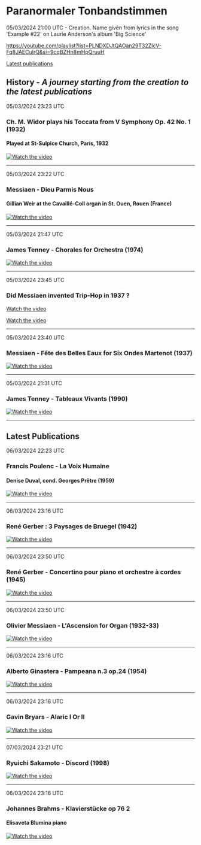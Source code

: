 #  Paranormaler Tonbandstimmen

05/03/2024 21:00 UTC - Creation. Name given from lyrics in the song 'Example #22' on Laurie Anderson's album 'Big Science'

https://youtube.com/playlist?list=PLNDXDJtQAOan29T32ZIcV-Fq8JAECulrQ&si=9cqBZHn8mHpQruuH


[Latest publications](#-latest-publications)


## History - *A journey starting from the creation to the latest publications*


05/03/2024 23:23 UTC 
### Ch. M. Widor plays his Toccata from V Symphony Op. 42 No. 1 (1932)
#### Played at St-Sulpice Church, Paris, 1932
[![Watch the video](https://img.youtube.com/vi/J8vz1D_L_OE/0.jpg)](https://www.youtube.com/watch?v=J8vz1D_L_OE)

<hr/>


05/03/2024 23:22 UTC 
### Messiaen - Dieu Parmis Nous
#### Gillian Weir at the Cavaillé-Coll organ in St. Ouen, Rouen (France)

[![Watch the video](https://img.youtube.com/vi/1wZnq7S3LPg/0.jpg)](https://www.youtube.com/watch?v=1wZnq7S3LPg)


<hr/>

05/03/2024 21:47 UTC 
### James Tenney - Chorales for Orchestra (1974)
[![Watch the video](https://img.youtube.com/vi/a8-qQnwgaO8/maxresdefault.jpg)](https://youtu.be/a8-qQnwgaO8?si=Nl1xa1sLTA4yu4nQ)
<hr/>

05/03/2024 23:45 UTC 
### Did Messiaen invented Trip-Hop in 1937 ?
[Watch the video](https://youtu.be/ooLBuCmV3Vw?si=TVGzjwX64KqszO_r&t=1032)

[Watch the video](https://youtu.be/ooLBuCmV3Vw?si=WLwqNK9MYJzJIhrb&t=440)

<hr/>

05/03/2024 23:40 UTC 
### Messiaen - Fête des Belles Eaux for Six Ondes Martenot (1937)
[![Watch the video](https://img.youtube.com/vi/ooLBuCmV3Vw/0.jpg)](https://www.youtube.com/watch?v=ooLBuCmV3Vw)

<hr/>



05/03/2024 21:31 UTC 
### James Tenney - Tableaux Vivants (1990)
[![Watch the video](https://img.youtube.com/vi/G6OvGAXBtJU/maxresdefault.jpg)](https://youtu.be/G6OvGAXBtJU?si=CI9TAxjye2qTVBzK)

<hr/>

## <a id="my-header"> Latest Publications

06/03/2024 22:23 UTC 
### Francis Poulenc - La Voix Humaine 
#### Denise Duval, cond. Georges Prêtre (1959)
[![Watch the video](https://img.youtube.com/vi/nJepq2yAnpE/0.jpg)](https://www.youtube.com/watch?v=nJepq2yAnpE)

<hr/>

06/03/2024 23:16 UTC 
### René Gerber : 3 Paysages de Bruegel (1942)
[![Watch the video](https://img.youtube.com/vi/zarGjtydLbM/maxresdefault.jpg)](https://youtu.be/zarGjtydLbM?si=nRxL2hn87REGv7x-)

<hr/>

06/03/2024 23:50 UTC
### René Gerber - Concertino pour piano et orchestre à cordes (1945)
[![Watch the video](https://img.youtube.com/vi/aV5COkw1JeA/0.jpg)](https://www.youtube.com/watch?v=aV5COkw1JeA)

<hr/>

06/03/2024 23:50 UTC 
### Olivier Messiaen - L'Ascension for Organ (1932-33)
[![Watch the video](https://img.youtube.com/vi/icCQu1FCtfQ/0.jpg)](https://www.youtube.com/watch?v=icCQu1FCtfQ)

<hr/>

06/03/2024 23:16 UTC 
### Alberto Ginastera - Pampeana n.3 op.24 (1954)
[![Watch the video](https://img.youtube.com/vi/XDf8b1ATJnM/0.jpg)](https://www.youtube.com/watch?v=XDf8b1ATJnM)

<hr/>

06/03/2024 23:16 UTC 
### Gavin Bryars - Alaric I Or II
[![Watch the video](https://img.youtube.com/vi/jt-jY7EGHbA/0.jpg)](https://www.youtube.com/watch?v=jt-jY7EGHbA)

<hr/>

07/03/2024 23:21 UTC 
### Ryuichi Sakamoto - Discord (1998)
[![Watch the video](https://img.youtube.com/vi/ig-7opc1AWE/0.jpg)](https://www.youtube.com/watch?v=ig-7opc1AWE)

<hr/>

06/03/2024 23:16 UTC 
### Johannes Brahms - Klavierstücke op 76 2
#### Elisaveta Blumina piano
[![Watch the video](https://img.youtube.com/vi/CmVpgTUrJSA/maxresdefault.jpg)](https://youtu.be/CmVpgTUrJSA?si=7RMhmBFl-QR7Tb0v)


